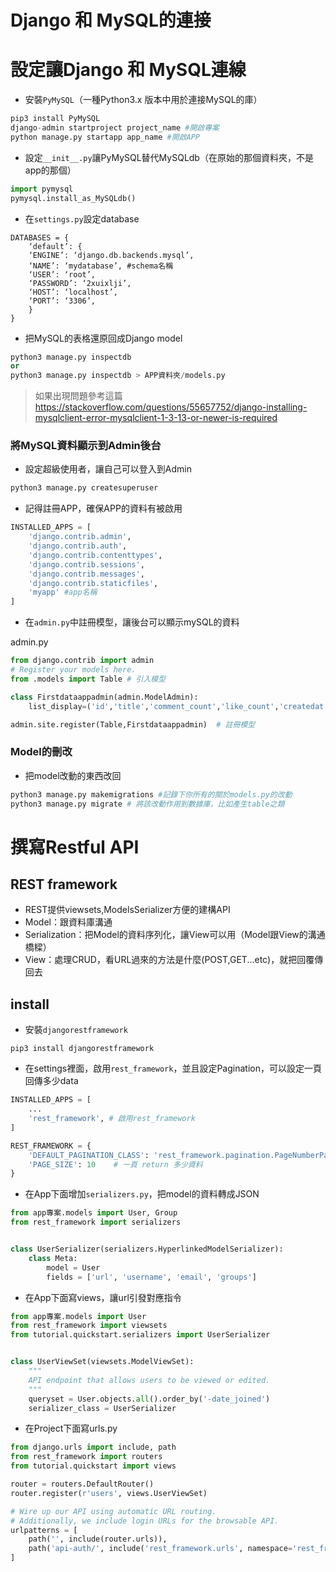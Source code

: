 # Django 和 MySQL的連接


# 設定讓Django 和 MySQL連線

- 安裝`PyMySQL`（一種Python3.x 版本中用於連接MySQL的庫）

```py
pip3 install PyMySQL
django-admin startproject project_name #開啟專案
python manage.py startapp app_name #開啟APP
```
- 設定`__init__.py`讓PyMySQL替代MySQLdb（在原始的那個資料夾，不是app的那個）

```py
import pymysql
pymysql.install_as_MySQLdb()
```

- 在`settings.py`設定database

```
DATABASES = {
    ‘default’: {
    ‘ENGINE’: ‘django.db.backends.mysql’,
    ‘NAME’: ‘mydatabase’, #schema名稱
    ‘USER’: ‘root’,
    ‘PASSWORD’: ‘2xuixlji’,
    ‘HOST’: ‘localhost’,
    ‘PORT’: ‘3306’,
    }
}
```

- 把MySQL的表格還原回成Django model

```py
python3 manage.py inspectdb
or
python3 manage.py inspectdb > APP資料夾/models.py  
```

> 如果出現問題參考這篇 https://stackoverflow.com/questions/55657752/django-installing-mysqlclient-error-mysqlclient-1-3-13-or-newer-is-required


### 將MySQL資料顯示到Admin後台

- 設定超級使用者，讓自己可以登入到Admin

```py
python3 manage.py createsuperuser
```

- 記得註冊APP，確保APP的資料有被啟用

```py
INSTALLED_APPS = [
    'django.contrib.admin',
    'django.contrib.auth',
    'django.contrib.contenttypes',
    'django.contrib.sessions',
    'django.contrib.messages',
    'django.contrib.staticfiles',
    'myapp' #app名稱
]
```

- 在`admin.py`中註冊模型，讓後台可以顯示mySQL的資料

admin.py
```py
from django.contrib import admin
# Register your models here.
from .models import Table # 引入模型

class Firstdataappadmin(admin.ModelAdmin):
    list_display=('id','title','comment_count','like_count','createdat','school','content') # 欄位

admin.site.register(Table,Firstdataappadmin)  # 註冊模型
```

### Model的刪改

- 把model改動的東西改回

```py
python3 manage.py makemigrations #記錄下你所有的關於models.py的改動
python3 manage.py migrate # 將該改動作用到數據庫，比如產生table之類
```

# 撰寫Restful API

## REST framework

- REST提供viewsets,ModelsSerializer方便的建構API
- Model：跟資料庫溝通
- Serialization：把Model的資料序列化，讓View可以用（Model跟View的溝通橋樑）
- View：處理CRUD，看URL過來的方法是什麼(POST,GET...etc)，就把回覆傳回去

## install

- 安裝`djangorestframework`

```
pip3 install djangorestframework

```

- 在settings裡面，啟用`rest_framework`，並且設定Pagination，可以設定一頁回傳多少data

```py
INSTALLED_APPS = [
    ...
    'rest_framework', # 啟用rest_framework
]

REST_FRAMEWORK = {
    'DEFAULT_PAGINATION_CLASS': 'rest_framework.pagination.PageNumberPagination', # 設定Pagination
    'PAGE_SIZE': 10    # 一頁 return 多少資料
}
```

- 在App下面增加`serializers.py`，把model的資料轉成JSON

```py
from app專案.models import User, Group
from rest_framework import serializers


class UserSerializer(serializers.HyperlinkedModelSerializer):
    class Meta:
        model = User
        fields = ['url', 'username', 'email', 'groups']
```

- 在App下面寫views，讓url引發對應指令

```py
from app專案.models import User
from rest_framework import viewsets
from tutorial.quickstart.serializers import UserSerializer


class UserViewSet(viewsets.ModelViewSet):
    """
    API endpoint that allows users to be viewed or edited.
    """
    queryset = User.objects.all().order_by('-date_joined')
    serializer_class = UserSerializer
```

- 在Project下面寫urls.py

```py
from django.urls import include, path
from rest_framework import routers
from tutorial.quickstart import views

router = routers.DefaultRouter()
router.register(r'users', views.UserViewSet)

# Wire up our API using automatic URL routing.
# Additionally, we include login URLs for the browsable API.
urlpatterns = [
    path('', include(router.urls)),
    path('api-auth/', include('rest_framework.urls', namespace='rest_framework'))
]
```